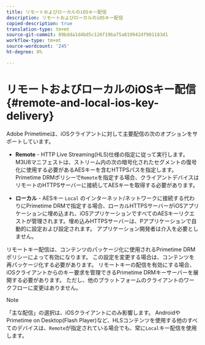 ```yaml
---
title: リモートおよびローカルのiOSキー配信
description: リモートおよびローカルのiOSキー配信
copied-description: true
translation-type: tm+mt
source-git-commit: 89bdda1d4bd5c126f19ba75a819942df901183d1
workflow-type: tm+mt
source-wordcount: '245'
ht-degree: 0%

---
```



# リモートおよびローカルのiOSキー配信{#remote-and-local-ios-key-delivery}

Adobe Primetimeは、iOSクライアントに対して主要配信の次のオプションをサポートしています。

* **Remote**  - HTTP Live Streaming(HLS)仕様の指定に従って実行します。M3U8マニフェストは、ストリーム内の次の暗号化されたセグメントの復号化に使用する必要があるAESキーを含むHTTPSパスを指定します。Primetime DRMポリシーで`Remote`を指定する場合、クライアントデバイスはリモートのHTTPSサーバーに接続してAESキーを取得する必要があります。

* **ローカル** - AESキー `Local` のインターネット/ネットワークに接続する代わりにPrimetime DRMで指定する場合、ローカルHTTPSサーバーがiOSアプリケーションに埋め込まれ、iOSアプリケーションですべてのAESキーリクエストが管理されます。埋め込みHTTPSサーバーは、Pアプリケーションで自動的に設定および設定されます。 アプリケーション開発者は介入を必要としません。

リモートキー配信は、コンテンツのパッケージ化に使用されるPrimetime DRMポリシーによって有効になります。 この設定を変更する場合は、コンテンツを再パッケージ化する必要があります。 リモートキーの配信を有効にする場合、iOSクライアントからのキー要求を管理できるPrimetime DRMキーサーバーを展開する必要があります。 ただし、他のプラットフォームのクライアントのワークフローに変更はありません。

>[!NOTE]
>
>「主な配信」の選択は、iOSクライアントにのみ影響します。 AndroidやPrimetime on Desktop(Flash Player)など、HLSコンテンツを使用する他のすべてのデバイスは、`Remote`が指定されている場合でも、常に`Local`キー配信を使用します。

